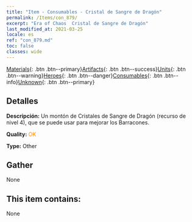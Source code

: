 ```yaml
---
title: "Item - Consumables - Cristal de Sangre de Dragón"
permalink: /Items/con_879/
excerpt: "Era of Chaos  Cristal de Sangre de Dragón"
last_modified_at: 2021-03-25
locale: es
ref: "con_879.md"
toc: false
classes: wide
---
```

 [Materials](/es/Items/){: .btn .btn--primary}[Artifacts](/es/Items/Artifacts/){: .btn .btn--success}[Units](/es/Items/Units/){: .btn .btn--warning}[Heroes](/es/Items/Heroes/){: .btn .btn--danger}[Consumables](/es/Items/Consumables/){: .btn .btn--info}[Unknown](/es/Items/Unknown/){: .btn .btn--primary}

## Detalles
 **Descripción:** Un montón de Cristales de Sangre de Dragón (recurso de nivel 4), que se puede usar para mejorar los Barracones.

 **Quality:** <span style="color: #FF8C00">OK</span>

 **Type:** Other

## Gather

  None

## This item contains:

  None


